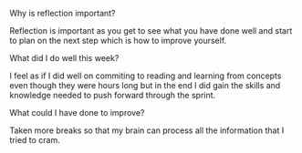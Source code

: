 Why is reflection important?

Reflection is important as you get to see what you have done well and
start to plan on the next step which is how to improve yourself.

What did I do well this week?

I feel as if I did well on commiting to reading and learning from
concepts even though they were hours long but in the end I did gain
the skills and knowledge needed to push forward through the sprint.

What could I have done to improve?

Taken more breaks so that my brain can process all the information that I
tried to cram.
